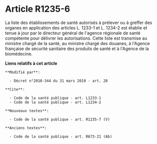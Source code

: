 # Article R1235-6

La liste des établissements de santé autorisés à prélever ou à greffer des organes en application des articles L. 1233-1 et
L. 1234-2 est établie et tenue à jour par le directeur général de l'agence régionale de santé compétente pour délivrer les
autorisations. Cette liste est transmise au ministre chargé de la santé, au ministre chargé des douanes, à l'Agence française
de sécurité sanitaire des produits de santé et à l'Agence de la biomédecine.

**Liens relatifs à cet article**

	**Modifié par**:

	  - Décret n°2010-344 du 31 mars 2010 - art. 20

	**Cite**:

	  - Code de la santé publique - art. L1233-1
	  - Code de la santé publique - art. L1234-2

	**Nouveaux textes**:

	  - Code de la santé publique - art. R1235-7 (V)

	**Anciens textes**:

	  - Code de la santé publique - art. R673-21 (Ab)
